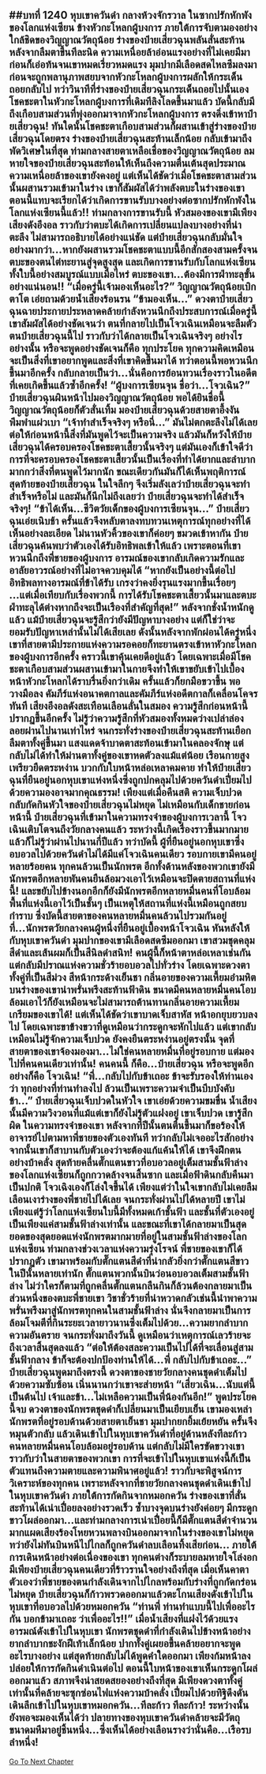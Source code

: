 ##บทที่ 1240 หุบเขาควันดำ
กลางห้วงจักรวาล ในซากปรักหักพังของโลกแห่งเซียน ข้างหัวกะโหลกผู้บงการ ภายใต้การจับตามองอย่างใกล้ชิดของวิญญาณวัตถุน้อย ร่างของป๋ายเสี่ยวฉุนพลันสั่นสะท้าน หลังจากลืมตาขึ้นทีละนิด ความเหนื่อยล้าอ่อนแรงอย่างที่ไม่เคยมีมาก่อนก็เอ่อท้นจนเขาหมดเรี่ยวหมดแรง มุมปากมีเลือดสดไหลซึมลงมา ก่อนจะถูกพลานุภาพสยบจากหัวกะโหลกผู้บงการผลักให้กระเด็นถอยกลับไป
ทว่าวินาทีที่ร่างของป๋ายเสี่ยวฉุนกระเด็นถอยไปนั้นเอง โชคชะตาในหัวกะโหลกผู้บงการที่เดิมทีลิงโลดขึ้นมาแล้ว บัดนี้กลับมีถึงเกือบสามส่วนที่พุ่งออกมาจากหัวกะโหลกผู้บงการ ตรงดิ่งเข้าหาป๋ายเสี่ยวฉุน!
ทันใดนั้นโชคชะตาเกือบสามส่วนก็ผสานเข้าสู่ร่างของป๋ายเสี่ยวฉุนโดยตรง ร่างของป๋ายเสี่ยวฉุนสะท้านเล็กน้อย กลับเข้ามาถึงพัดวิเศษในที่สุด ท่ามกลางสายตาเหลือเชื่อของวิญญาณวัตถุน้อย ลมหายใจของป๋ายเสี่ยวฉุนสะท้อนให้เห็นถึงความตื่นเต้นสุดประมาณ ความเหนื่อยล้าของเขายังคงอยู่ แต่เห็นได้ชัดว่าเมื่อโชคชะตาสามส่วนนั้นผสานรวมเข้ามาในร่าง เขาก็สัมผัสได้ว่าพลังตบะในร่างของเขาตอนนี้แทบจะเรียกได้ว่าเกิดการขานรับบางอย่างต่อซากปรักหักพังในโลกแห่งเซียนนี้แล้ว!!
ท่ามกลางการขานรับนี้ หัวสมองของเขามีเพียงเสียงดังอึงอล ราวกับว่าตบะได้เกิดการเปลี่ยนแปลงบางอย่างที่น่าตะลึง ไม่สามารถอธิบายได้อย่างแน่ชัด แต่ป๋ายเสี่ยวฉุนกลับมั่นใจอย่างมากว่า...หากยังผสานรวมโชคชะตาแบบนี้อีกสักสองสามครั้งจนตบะของตนไต่ทะยานสู่จุดสูงสุด และเกิดการขานรับกับโลกแห่งเซียนทั้งใบนี้อย่างสมบูรณ์แบบเมื่อไหร่ ตบะของเขา...ต้องมีการฝ่าทะลุขั้นอย่างแน่นอน!!
“เมื่อครู่นี้เจ้ามองเห็นอะไร?” วิญญาณวัตถุน้อยเบิกตาโต เอ่ยถามด้วยน้ำเสียงร้อนรน
“ข้ามองเห็น...” ดวงตาป๋ายเสี่ยวฉุนฉายประกายประหลาดคล้ายกำลังหวนนึกถึงประสบการณ์เมื่อครู่นี้ เขาสัมผัสได้อย่างชัดเจนว่า ตนที่กลายไปเป็นโจวเฉินเหมือนจะลืมตัวตนป๋ายเสี่ยวฉุนนี้ไป ราวกับว่าได้กลายเป็นโจวเฉินจริงๆ อย่างไรอย่างนั้น
หรือจะพูดอย่างชัดเจนก็คือ ทุกประโยค ทุกความคิดเหมือนจะเป็นสิ่งที่เขาอยากพูดและสิ่งที่เขาคิดขึ้นมาได้ ทว่าตอนนี้พอหวนนึกขึ้นมาอีกครั้ง กลับกลายเป็นว่า...นั่นคือการย้อนทวนเรื่องราวในอดีตที่เคยเกิดขึ้นแล้วซ้ำอีกครั้ง!
“ผู้บงการเซียนจุน ชื่อว่า...โจวเฉิน?” ป๋ายเสี่ยวฉุนผินหน้าไปมองวิญญาณวัตถุน้อย
พอได้ยินชื่อนี้ วิญญาณวัตถุน้อยก็ตัวสั่นเทิ้ม มองป๋ายเสี่ยวฉุนด้วยสายตาอึ้งงัน พึมพำแผ่วเบา
“เจ้าทำสำเร็จจริงๆ หรือนี่...” มันไม่ตกตะลึงไม่ได้เลย ต่อให้ก่อนหน้านี้สิ่งที่มันพูดไว้จะเป็นความจริง แล้วมันก็หวังให้ป๋ายเสี่ยวฉุนได้ครอบครองโชคชะตาเสี้ยวนั้นจริงๆ แต่มันเองก็เข้าใจดีว่า การที่จะครอบครองโชคชะตาเสี้ยวนั้นเป็นเรื่องที่ทำได้ยากและลำบากมากกว่าสิ่งที่ตนพูดไว้มากนัก ขณะเดียวกันมันก็ได้เห็นพฤติการณ์สุดท้ายของป๋ายเสี่ยวฉุน ในใจลึกๆ จึงเริ่มลังเลว่าป๋ายเสี่ยวฉุนจะทำสำเร็จหรือไม่
และมันก็นึกไม่ถึงเลยว่า ป๋ายเสี่ยวฉุนจะทำได้สำเร็จจริงๆ!
“ข้าได้เห็น...ชีวิตวัยเด็กของผู้บงการเซียนจุน...” ป๋ายเสี่ยวฉุนเอ่ยเนิบช้า ครั้นแล้วจึงหลับตาลงทบทวนเหตุการณ์ทุกอย่างที่ได้เห็นอย่างละเอียด ไม่นานหัวคิ้วของเขาก็ค่อยๆ ขมวดเข้าหากัน ป๋ายเสี่ยวฉุนค้นพบว่าตัวเองได้รับอิทธิพลเข้าให้แล้ว เพราะตอนที่เขาหวนนึกถึงพี่ชายของผู้บงการ อารมณ์ของเขากลับเกิดความรักและอาลัยอาวรณ์อย่างที่ไม่อาจควบคุมได้
“หากยังเป็นอย่างนี้ต่อไป อิทธิพลทางอารมณ์ที่ข้าได้รับ เกรงว่าคงยิ่งรุนแรงมากขึ้นเรื่อยๆ ...แต่เมื่อเทียบกับเรื่องพวกนี้ การได้รับโชคชะตาเสี้ยวนั้นมาและตบะฝ่าทะลุได้ต่างหากถึงจะเป็นเรืองที่สำคัญที่สุด!” หลังจากชั่งน้ำหนักดูแล้ว แม้ป๋ายเสี่ยวฉุนจะรู้สึกว่ายังมีปัญหาบางอย่าง แต่ก็ใช่ว่าจะยอมรับปัญหาเหล่านั้นไม่ได้เสียเลย ดังนั้นหลังจากพักผ่อนได้ครู่หนึ่ง เขาที่สายตามีประกายแห่งความรอคอยก็ทะยานตรงเข้าหาหัวกะโหลกของผู้บงการอีกครั้ง คราวนี้เขาคุ้นเคยดีอยู่แล้ว โดยเฉพาะเมื่อมีโชคชะตาเกือบสามส่วนผสานเข้ามาในกายจึงทำให้เขาขยับเข้าไปเบื้องหน้าหัวกะโหลกได้ราบรื่นยิ่งกว่าเดิม ครั้นแล้วก็ยกมือขวาขึ้น พอวางมือลง คัมภีร์แห่งอนาคตกาลและคัมภีร์แห่งอดีตกาลก็เคลื่อนโคจรทันที
เสียงอึงอลดังสะเทือนเลือนลั่นในสมอง ความรู้สึกก่อนหน้านี้ปรากฏขึ้นอีกครั้ง ไม่รู้ว่าความรู้สึกที่หัวสมองทั้งหมดว่างเปล่าล่องลอยผ่านไปนานเท่าไหร่ จนกระทั่งร่างของป๋ายเสี่ยวฉุนสะท้านเยือก ลืมตาทั้งคู่ขึ้นมา
แสงแดดจ้าบาดตาสะท้อนเข้ามาในคลองจักษุ แต่กลับไม่ได้ทำให้ม่านตาทั้งคู่ของเขาหดตัวลงแม้แต่น้อย เรือนกายสูงเพรียวยืดตระหง่าน บวกกับใบหน้าหล่อเหลาคมคาย ทำให้ป๋ายเสี่ยวฉุนที่ยืนอยู่นอกหุบเขาแห่งหนึ่งซึ่งถูกปกคลุมไปด้วยควันดำเปี่ยมไปด้วยความองอาจมากคุณธรรม!
เพียงแต่เมื่อคืนสติ ความเจ็บปวดกลับกัดกินหัวใจของป๋ายเสี่ยวฉุนไม่หยุด
ไม่เหมือนกับเด็กชายก่อนหน้านี้ ป๋ายเสี่ยวฉุนที่เข้ามาในความทรงจำของผู้บงการเวลานี้ โจวเฉินเติบโตจนถึงวัยกลางคนแล้ว ระหว่างนี้เกิดเรื่องราวขึ้นมากมาย แล้วก็ไม่รู้ว่าผ่านไปนานกี่ปีแล้ว
ทว่าบัดนี้ ผู้ที่ยืนอยู่นอกหุบเขาซึ่งอบอวลไปด้วยควันดำไม่ได้มีแค่โจวเฉินคนเดียว รอบกายเขามีคนอยู่หลายร้อยคน ทุกคนล้วนเป็นนักพรต อีกทั้งด้านหลังของพวกเขายังมีนักพรตอีกหลายพันคนยืนล้อมวงเอาไว้เหมือนจะปิดตายสถานที่แห่งนี้!
และขยับไปข้างนอกอีกก็ยังมีนักพรตอีกหลายหมื่นคนที่โอบล้อมพื้นที่แห่งนี้เอาไว้เป็นชั้นๆ เป็นเหตุให้สถานที่แห่งนี้เหมือนถูกสยบกำราบ ซึ่งบัดนี้สายตาของคนหลายหมื่นคนล้วนไปรวมกันอยู่ที่...นักพรตวัยกลางคนผู้หนึ่งที่ยืนอยู่เบื้องหน้าโจวเฉิน หันหลังให้กับหุบเขาควันดำ มุมปากของเขามีเลือดสดซึมออกมา เขาสวมชุดคลุมสีดำและเส้นผมก็เป็นสีนิลดำสนิท!
คนผู้นี้ก็หน้าตาหล่อเหลาเช่นกัน แต่กลับมีปราณแห่งความชั่วร้ายอบอวลไปทั่วร่าง โดยเฉพาะดวงตาทั้งคู่ที่เป็นสีม่วง สีหน้ากระด้างเย็นชา กลิ่นอายของความเหี้ยมอำมหิตบนร่างของเขาน่าพรั่นพรึงสะท้านฟ้าดิน ขนาดมีคนหลายหมื่นคนโอบล้อมเอาไว้ก็ยังเหมือนจะไม่สามารถต้านทานกลิ่นอายความเหี้ยมเกรียมของเขาได้!
แต่เห็นได้ชัดว่าเขาบาดเจ็บสาหัส หน้าอกยุบยวบลงไป โดยเฉพาะขาข้างขวาที่ดูเหมือนว่ากระดูกจะหักไปแล้ว แต่เขากลับเหมือนไม่รู้จักความเจ็บปวด ยังคงยืนตระหง่านอยู่ตรงนั้น จุดที่สายตาของเขาจ้องมองมา...ไม่ใช่คนหลายหมื่นที่อยู่รอบกาย แต่มองไปที่คนคนเดียวเท่านั้น!
คนคนนี้ ก็คือ...ป๋ายเสี่ยวฉุน หรือจะพูดอีกอย่างก็คือ โจวเฉิน!
“พี่...กลับไปกับข้าเถอะ ข้าจะรับรองให้ท่านเองว่า ทุกอย่างที่ท่านทำลงไป ล้วนเป็นเพราะความจำเป็นบีบบังคับ ข้า...” ป๋ายเสี่ยวฉุนเจ็บปวดในหัวใจ เขาเอ่ยด้วยความขมขื่น น้ำเสียงนั้นมีความวิงวอนที่แม้แต่เขาก็ยังไม่รู้ตัวแฝงอยู่
เขาเจ็บปวด เขารู้สึกผิด ในความทรงจำของเขา หลังจากที่ปีนั้นตนตื่นขึ้นมาก็ขอร้องให้อาจารย์ไปตามหาพี่ชายของตัวเองทันที ทว่ากลับไม่เจออะไรสักอย่าง จากนั้นเขาก็สาบานกับตัวเองว่าจะต้องแก้แค้นให้ได้ เขาจึงฝึกตนอย่างบ้าคลั่ง สุดท้ายคลื่นตั๊กแตนขาวที่อบอวลอยู่เต็มสามชั้นฟ้าล่างของโลกแห่งเซียนก็ถูกกวาดล้างจนสิ้นซาก และเมื่อฟ้าดินกลับคืนมาเป็นปกติ โจวเฉิงเองก็โล่งใจขึ้นได้ เพียงแต่ว่าในใจเขากลับไม่เคยลืมเลือนเงาร่างของพี่ชายไปได้เลย
จนกระทั่งผ่านไปได้หลายปี เขาไม่เพียงแต่รู้ว่าโลกแห่งเซียนใบนี้มีทั้งหมดเก้าชั้นฟ้า และชั้นที่ตัวเองอยู่เป็นเพียงแค่สามชั้นฟ้าล่างเท่านั้น และขณะที่เขาได้กลายมาเป็นสุดยอดของสุดยอดแห่งนักพรตมากมายที่อยู่ในสามชั้นฟ้าล่างของโลกแห่งเซียน ท่ามกลางช่วงเวลาแห่งความรุ่งโรจน์ พี่ชายของเขาก็ได้ปรากฏตัว เขามาพร้อมกับตั๊กแตนสีดำที่น่ากลัวยิ่งกว่าตั๊กแตนสีขาวในปีนั้นหลายเท่านัก ตั๊กแตนพวกนั้นบินว่อนอบอวลเต็มสามชั้นฟ้าล่าง ไม่ว่าใครก็ตามที่ถูกคลื่นตั๊กแตนกลืนกินก็ล้วนต้องกลายมาเป็นส่วนหนึ่งของตบะพี่ชายเขา
วิชาชั่วร้ายที่น่าหวาดกลัวเช่นนี้นำพาความพรั่นพรึงมาสู่นักพรตทุกคนในสามชั้นฟ้าล่าง นั่นจึงกลายมาเป็นการล้อมโจมตีที่กินระยะเวลายาวนานซึ่งเต็มไปด้วย...ความยากลำบาก ความอันตราย จนกระทั่งมาถึงวันนี้ ดูเหมือนว่าเหตุการณ์เลวร้ายจะถึงเวลาสิ้นสุดลงแล้ว
“ต่อให้ต้องสละความเป็นไปได้ที่จะเลื่อนสู่สามชั้นฟ้ากลาง ข้าก็จะต้องปกป้องท่านให้ได้...พี่ กลับไปกับข้าเถอะ...” ป๋ายเสี่ยวฉุนพูดมาถึงตรงนี้ ดวงตาของชายวัยกลางคนชุดดำเต็มไปด้วยความซับซ้อน เนิ่นนานกว่าเขาจะส่ายหน้า
“เสี่ยวเฉิน...นับแต่นี้เป็นต้นไป เจ้าและข้า...ไม่เหลือความเป็นพี่น้องกันอีก!” พูดประโยคนี้จบ ดวงตาของนักพรตชุดดำก็เปลี่ยนมาเป็นเยียบเย็น เขามองเหล่านักพรตที่อยู่รอบด้านด้วยสายตาเย็นชา มุมปากยกยิ้มเย้ยหยัน ครั้นจึงหมุนตัวกลับ แล้วเดินเข้าไปในหุบเขาควันดำที่อยู่ด้านหลังทีละก้าว
คนหลายหมื่นคนโอบล้อมอยู่รอบด้าน แต่กลับไม่มีใครขัดขวางเขา ราวกับว่าในสายตาของพวกเขา การที่จะเข้าไปในหุบเขาแห่งนี้ก็เป็นตัวแทนถึงความตายและความพินาศอยู่แล้ว!
ราวกับจะพิสูจน์การวิเคราะห์ของทุกคน เพราะหลังจากที่ชายวัยกลางคนชุดดำเดินเข้าไปในหุบเขาควันดำ ภายใต้การกัดกินจากหมอกควัน ร่างของเขาที่สั่นสะท้านได้เน่าเปื่อยลงอย่างรวดเร็ว ซ้ำบางจุดบนร่างยังค่อยๆ มีกระดูกขาวโผล่ออกมา...และท่ามกลางการเน่าเปื่อยนี้ก็มีตั๊กแตนสีดำจำนวนมากแผดเสียงร้องโหยหวนพลางบินออกมาจากในร่างของเขาไม่หยุด ทว่ายังไม่ทันบินหนีไปไกลก็ถูกควันดำลบเลือนทิ้งเสียก่อน...
ภายใต้การเดินหน้าอย่างต่อเนื่องของเขา ทุกคนต่างก็ระบายลมหายใจโล่งอก มีเพียงป๋ายเสี่ยวฉุนคนเดียวที่ร้าวรานใจอย่างถึงที่สุด เมื่อเห็นคาตาตัวเองว่าพี่ชายของตนกำลังเดินจากไปไกลพร้อมกับร่างที่ถูกกัดกร่อนไม่หยุด ป๋ายเสี่ยวฉุนก็ก้าวพรวดออกมาแล้วตะโกนเสียงดังเข้าไปในหุบเขาที่อบอวลไปด้วยหมอกควัน
“ท่านพี่ ท่านทำแบบนี้ไปเพื่ออะไรกัน บอกข้ามาเถอะ ว่าเพื่ออะไร!!” เมื่อน้ำเสียงที่แฝงไว้ด้วยแรงอารมณ์ดังเข้าไปในหุบเขา นักพรตชุดดำที่กำลังเดินไปข้างหน้าอย่างยากลำบากชะงักฝีเท้าเล็กน้อย ปากทั้งคู่เผยอขึ้นคล้ายอยากจะพูดอะไรบางอย่าง แต่สุดท้ายกลับไม่ได้พูดคำใดออกมา เพียงก้มหน้าลง ปล่อยให้การกัดกินดำเนินต่อไป ตอนนี้ใบหน้าของเขาเห็นกระดูกโผล่ออกมาแล้ว สภาพจึงน่าสยดสยองอย่างถึงที่สุด มีเพียงดวงตาทั้งคู่เท่านั้นที่คล้ายจะซุกซ่อนไฟแห่งความบ้าคลั่ง เปี่ยมไปด้วยทิฐิดึงดัน เดินลึกเข้าไปในหุบเขาหมอกควัน...ทีละก้าว ทีละก้าว!
ระหว่างนั้นยังพอจะมองเห็นได้ว่า ปลายทางของหุบเขาควันดำคล้ายจะมีวัตถุขนาดมหึมาอยู่ชิ้นหนึ่ง...ซึ่งเห็นได้อย่างเลือนรางว่านั่นคือ...เรือรบลำหนึ่ง!
------


[Go To Next Chapter]( ./214.md)